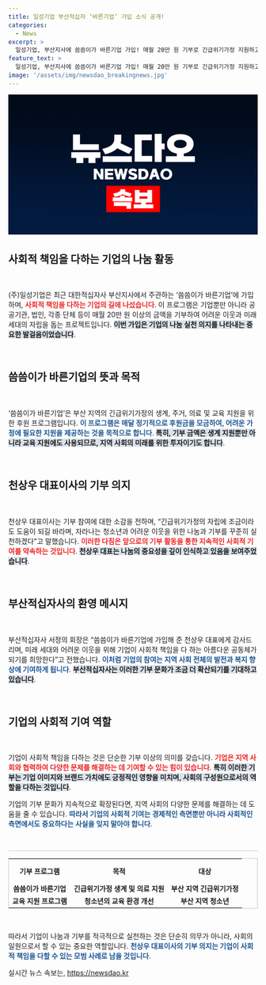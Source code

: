 ```yaml
---
title: 일성기업 부산적십자 ‘바른기업’ 가입 소식 공개!
categories:
  - News
excerpt: >
  일성기업, 부산지사에 씀씀이가 바른기업 가입! 매월 20만 원 기부로 긴급위기가정 지원하고, 지역 사회에 나눔 실천. 대표이사 천상우 “청소년과 어려운 이웃 돕겠다” 밝혀. 궁금하다면 클릭!
feature_text: >
  일성기업, 부산지사에 씀씀이가 바른기업 가입! 매월 20만 원 기부로 긴급위기가정 지원하고, 지역 사회에 나눔 실천. 대표이사 천상우 “청소년과 어려운 이웃 돕겠다” 밝혀. 궁금하다면 클릭!
image: '/assets/img/newsdao_breakingnews.jpg'
---
```


<p><img src="/assets/img/newsdao_breakingnews.jpg" alt="implanttips 속보" /></p>

<h2 data-ke-size="size26">사회적 책임을 다하는 기업의 나눔 활동</h2>

<p data-ke-size="size16">&nbsp;</p>

<p data-ke-size="size16">(주)일성기업은 최근 대한적십자사 부산지사에서 주관하는 ‘씀씀이가 바른기업’에 가입하며, <b><span style="color: #ee2323;">사회적 책임을 다하는 기업의 길에 나섰습니다</span></b>. 이 프로그램은 기업뿐만 아니라 공공기관, 법인, 각종 단체 등이 매월 20만 원 이상의 금액을 기부하여 어려운 이웃과 미래 세대의 자립을 돕는 프로젝트입니다. <b><span style="background-color: #21538527;">이번 가입은 기업의 나눔 실천 의지를 나타내는 중요한 발걸음이었습니다</span></b>.</p>

<p data-ke-size="size16">&nbsp;</p>

<h2 data-ke-size="size26">씀씀이가 바른기업의 뜻과 목적</h2>

<p data-ke-size="size16">&nbsp;</p>

<p data-ke-size="size16">‘씀씀이가 바른기업’은 부산 지역의 긴급위기가정의 생계, 주거, 의료 및 교육 지원을 위한 후원 프로그램입니다. <b><span style="color: #1a5490;">이 프로그램은 매달 정기적으로 후원금을 모금하여, 어려운 가정에 필요한 지원을 제공하는 것을 목적으로 합니다</span></b>. <b><span style="background-color: #21538527;">특히, 기부 금액은 생계 지원뿐만 아니라 교육 지원에도 사용되므로, 지역 사회의 미래를 위한 투자이기도 합니다</span></b>.</p>

<p data-ke-size="size16">&nbsp;</p>

<h2 data-ke-size="size26">천상우 대표이사의 기부 의지</h2>

<p data-ke-size="size16">&nbsp;</p>

<p data-ke-size="size16">천상우 대표이사는 기부 참여에 대한 소감을 전하며, “긴급위기가정의 자립에 조금이라도 도움이 되길 바라며, 자라나는 청소년과 어려운 이웃을 위한 나눔과 기부를 꾸준히 실천하겠다”고 말했습니다. <b><span style="color: #ee2323;">이러한 다짐은 앞으로의 기부 활동을 통한 지속적인 사회적 기여를 약속하는 것입니다</span></b>. <b><span style="background-color: #21538527;">천상우 대표는 나눔의 중요성을 깊이 인식하고 있음을 보여주었습니다</span></b>.</p>

<p data-ke-size="size16">&nbsp;</p>

<h2 data-ke-size="size26">부산적십자사의 환영 메시지</h2>

<p data-ke-size="size16">&nbsp;</p>

<p data-ke-size="size16">부산적십자사 서정의 회장은 “씀씀이가 바른기업에 가입해 준 천상우 대표에게 감사드리며, 미래 세대와 어려운 이웃을 위해 기업이 사회적 책임을 다 하는 아름다운 공동체가 되기를 희망한다”고 전했습니다. <b><span style="color: #1a5490;">이처럼 기업의 참여는 지역 사회 전체의 발전과 복지 향상에 기여하게 됩니다</span></b>. <b><span style="background-color: #21538527;">부산적십자사는 이러한 기부 문화가 조금 더 확산되기를 기대하고 있습니다</span></b>.</p>

<p data-ke-size="size16">&nbsp;</p>

<h2 data-ke-size="size26">기업의 사회적 기여 역할</h2>

<p data-ke-size="size16">&nbsp;</p>

<p data-ke-size="size16">기업이 사회적 책임을 다하는 것은 단순한 기부 이상의 의미를 갖습니다. <b><span style="color: #ee2323;">기업은 지역 사회와 협력하여 다양한 문제를 해결하는 데 기여할 수 있는 힘이 있습니다</span></b>. <b><span style="background-color: #21538527;">특히 이러한 기부는 기업 이미지와 브랜드 가치에도 긍정적인 영향을 미치며, 사회의 구성원으로서의 역할을 다하는 것입니다</span></b>.</p>

<p data-ke-size="size16">기업의 기부 문화가 지속적으로 확장된다면, 지역 사회의 다양한 문제를 해결하는 데 도움을 줄 수 있습니다. <b><span style="color: #1a5490;">따라서 기업의 사회적 기여는 경제적인 측면뿐만 아니라 사회적인 측면에서도 중요하다는 사실을 잊지 말아야 합니다</span></b>.</p>

<p data-ke-size="size16">&nbsp;</p>

<p><hr style="height: 1px; border: 0; background-color: #c8c8c8; margin: 0;"></hr></p>

<table style="width:100%; border: 1px solid #c8c8c8; border-collapse: collapse;">
  <tr>
    <th style="text-align: center; height: 40px;"><b>기부 프로그램</b></th>
    <th style="text-align: center; height: 40px;"><b>목적</b></th>
    <th style="text-align: center; height: 40px;"><b>대상</b></th>
  </tr>
  <tr>
    <td style="text-align: center; height: 17px;"><b>씀씀이가 바른기업</b></td>
    <td style="text-align: center; height: 17px;"><b>긴급위기가정 생계 및 의료 지원</b></td>
    <td style="text-align: center; height: 17px;"><b>부산 지역 긴급위기가정</b></td>
  </tr>
  <tr>
    <td style="text-align: center; height: 17px;"><b>교육 지원 프로그램</b></td>
    <td style="text-align: center; height: 17px;"><b>청소년의 교육 환경 개선</b></td>
    <td style="text-align: center; height: 17px;"><b>부산 지역 청소년</b></td>
  </tr>
</table>

<p data-ke-size="size16">&nbsp;</p>

<p data-ke-size="size16">따라서 기업이 나눔과 기부를 적극적으로 실천하는 것은 단순히 의무가 아니라, 사회의 일원으로서 할 수 있는 중요한 역할입니다. <b><span style="color: #1a5490;">천상우 대표이사의 기부 의지는 기업이 사회적 책임을 다할 수 있는 모범 사례로 남을 것입니다</span></b>.</p>
실시간 뉴스 속보는, <a href="https://newsdao.kr" rel="dofollow">https://newsdao.kr</a>


